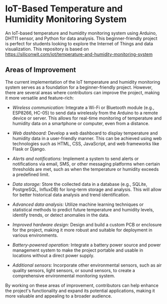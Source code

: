 # IoT-Based Temperature and Humidity Monitoring System

An IoT-based temperature and humidity monitoring system using Arduino, DHT11 sensor, and Python for data analysis. This beginner-friendly project is perfect for students looking to explore the Internet of Things and data visualization. This repository is based on https://siliconwit.com/iot/temperature-and-humidity-monitoring-system 

## Areas of Improvement

The current implementation of the IoT temperature and humidity monitoring system serves as a foundation for a beginner-friendly project. However, there are several areas where contributors can improve the project, making it more versatile and feature-rich:

* _Wireless communication:_ Integrate a Wi-Fi or Bluetooth module (e.g., ESP8266, HC-05) to send data wirelessly from the Arduino to a remote device or server. This allows for real-time monitoring of temperature and humidity data on a smartphone or computer, even from a distance.

* _Web dashboard:_ Develop a web dashboard to display temperature and humidity data in a user-friendly manner. This can be achieved using web technologies such as HTML, CSS, JavaScript, and web frameworks like Flask or Django.

* _Alerts and notifications:_ Implement a system to send alerts or notifications via email, SMS, or other messaging platforms when certain thresholds are met, such as when the temperature or humidity exceeds a predefined limit.

* _Data storage:_ Store the collected data in a database (e.g., SQLite, PostgreSQL, InfluxDB) for long-term storage and analysis. This will allow for better historical data analysis and trend identification.

* _Advanced data analysis:_ Utilize machine learning techniques or statistical methods to predict future temperature and humidity levels, identify trends, or detect anomalies in the data.

* _Improved hardware design:_ Design and build a custom PCB or enclosure for the project, making it more robust and suitable for deployment in various environments.

* _Battery-powered operation:_ Integrate a battery power source and power management system to make the project portable and usable in locations without a direct power supply.

* _Additional sensors:_ Incorporate other environmental sensors, such as air quality sensors, light sensors, or sound sensors, to create a comprehensive environmental monitoring system.

By working on these areas of improvement, contributors can help enhance the project's functionality and expand its potential applications, making it more valuable and appealing to a broader audience.

